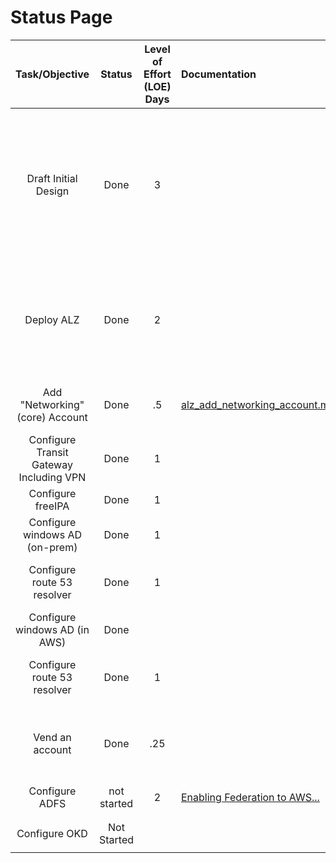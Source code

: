 # Status Page

Task/Objective       | Status | Level of Effort (LOE) <BR> Days | Documentation | Notes
:-------------------:|:------:|:-------------------------------:|:--------------|:------
Draft Initial Design | Done   | 3                               |               | Meet with Customer to discuss possible solutions and then gather requirements <BE>Scope initial AWS configuration and on-prem environment
Deploy ALZ | Done | 2 | | AWS ProServe or Account Team should deploy ALZ for customers <BR> Still working on a publicly consumable repo for this
Add "Networking" (core) Account | Done | .5 | [alz_add_networking_account.md](lz_add_networking_account.md) | "core" accounts are added via the ALZ manifest
Configure Transit Gateway <BR> Including VPN | Done | 1 | | Networking Account
Configure freeIPA | Done | 1 |  |
Configure windows AD (on-prem) | Done | 1 | |
Configure route 53 resolver | Done | 1 | | Shared Services Account, for matrix.lab
Configure windows AD (in AWS) | Done | | | Shared Services
Configure route 53 resolver | Done | 1 | | Shared Services Account, for corp.matrix.lab
Vend an account | Done | .25 | | App0# account was created and "plumbed up" to the environment
Configure ADFS | not started | 2 | [Enabling Federation to AWS...](https://aws.amazon.com/blogs/security/enabling-federation-to-aws-using-windows-active-directory-adfs-and-saml-2-0/) |
| | | |
| | | |
Configure OKD | Not Started | | |
| | | |

